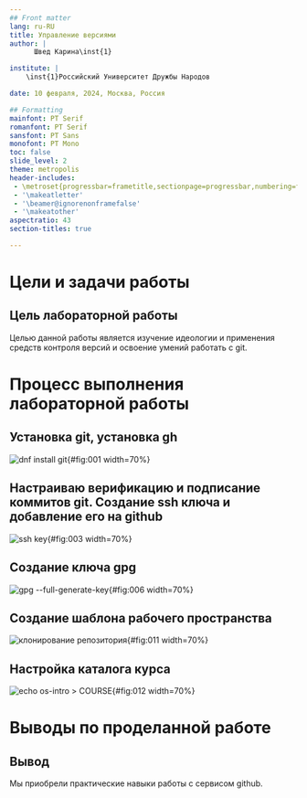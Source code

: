 ```yaml
---
## Front matter
lang: ru-RU
title: Управление версиями
author: |
	  Швед Карина\inst{1}

institute: |
	\inst{1}Российский Университет Дружбы Народов

date: 10 февраля, 2024, Москва, Россия

## Formatting
mainfont: PT Serif
romanfont: PT Serif
sansfont: PT Sans
monofont: PT Mono
toc: false
slide_level: 2
theme: metropolis
header-includes: 
 - \metroset{progressbar=frametitle,sectionpage=progressbar,numbering=fraction}
 - '\makeatletter'
 - '\beamer@ignorenonframefalse'
 - '\makeatother'
aspectratio: 43
section-titles: true

---
```


# Цели и задачи работы

## Цель лабораторной работы

Целью данной работы является изучение идеологии и применения средств контроля версий и освоение умений работать с git.

# Процесс выполнения лабораторной работы

## Установка git, установка gh

![dnf install git](/home/vboxuser/Desktop/labsreports/lab2/report/image/photo_2025-03-08_08-10-37.jpg){#fig:001 width=70%}

## Настраиваю верификацию и подписание коммитов git. Создание  ssh ключа и добавление его на github

![ ssh key](/home/vboxuser/Desktop/labsreports/lab2/report/image/photo_2025-03-08_08-11-55.jpg){#fig:003 width=70%}

## Создание ключа gpg

![ gpg --full-generate-key](/home/vboxuser/Desktop/labsreports/lab2/report/image/photo_2025-03-08_08-12-07.jpg){#fig:006 width=70%}

## Создание шаблона рабочего пространства

![ клонирование репозитория](/home/vboxuser/Desktop/labsreports/lab2/report/image/photo_2025-03-08_08-13-16.jpg){#fig:011 width=70%}

## Настройка каталога курса

![ echo os-intro > COURSE](/home/vboxuser/Desktop/labsreports/lab2/report/image/photo_2025-03-08_08-13-24.jpg){#fig:012 width=70%}

# Выводы по проделанной работе

## Вывод

Мы приобрели практические навыки работы с сервисом github.
